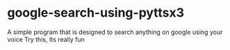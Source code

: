 # google-search-using-pyttsx3
A simple program that is designed to search anything on google using your voice
Try this, Its really fun
